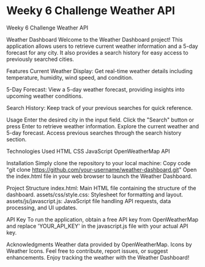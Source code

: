 # Weeky 6 Challenge Weather API
 Weeky 6 Challenge Weather API

Weather Dashboard
Welcome to the Weather Dashboard project! This application allows users to retrieve current weather information and a 5-day forecast for any city. It also provides a search history for easy access to previously searched cities.

Features
Current Weather Display: Get real-time weather details including temperature, humidity, wind speed, and condition.

5-Day Forecast: View a 5-day weather forecast, providing insights into upcoming weather conditions.

Search History: Keep track of your previous searches for quick reference.

Usage
Enter the desired city in the input field.
Click the "Search" button or press Enter to retrieve weather information.
Explore the current weather and 5-day forecast.
Access previous searches through the search history section.

Technologies Used
HTML
CSS
JavaScript
OpenWeatherMap API

Installation
Simply clone the repository to your local machine:
Copy code "git clone https://github.com/your-username/weather-dashboard.git"
Open the index.html file in your web browser to launch the Weather Dashboard.

Project Structure
index.html: Main HTML file containing the structure of the dashboard.
assets/css/style.css: Stylesheet for formatting and layout.
assets/js/javascript.js: JavaScript file handling API requests, data processing, and UI updates.

API Key
To run the application, obtain a free API key from OpenWeatherMap and replace 'YOUR_API_KEY' in the javascript.js file with your actual API key.

Acknowledgments
Weather data provided by OpenWeatherMap.
Icons by Weather Icons.
Feel free to contribute, report issues, or suggest enhancements. Enjoy tracking the weather with the Weather Dashboard!